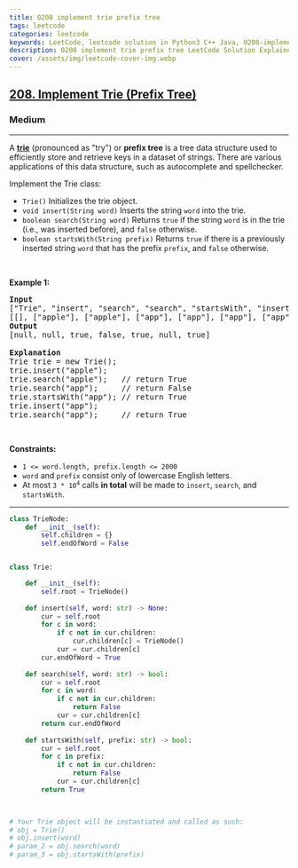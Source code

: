 ```yaml
---
title: 0208 implement trie prefix tree
tags: leetcode
categories: leetcode
keywords: LeetCode, leetcode solution in Python3 C++ Java, 0208-implement-trie-prefix-tree solution
description: 0208 implement trie prefix tree LeetCode Solution Explained
cover: /assets/img/leetcode-cover-img.webp
---
```





<h2><a href="https://leetcode.com/problems/implement-trie-prefix-tree/">208. Implement Trie (Prefix Tree)</a></h2><h3>Medium</h3><hr><div><p>A <a href="https://en.wikipedia.org/wiki/Trie" target="_blank"><strong>trie</strong></a> (pronounced as "try") or <strong>prefix tree</strong> is a tree data structure used to efficiently store and retrieve keys in a dataset of strings. There are various applications of this data structure, such as autocomplete and spellchecker.</p>

<p>Implement the Trie class:</p>

<ul>
	<li><code>Trie()</code> Initializes the trie object.</li>
	<li><code>void insert(String word)</code> Inserts the string <code>word</code> into the trie.</li>
	<li><code>boolean search(String word)</code> Returns <code>true</code> if the string <code>word</code> is in the trie (i.e., was inserted before), and <code>false</code> otherwise.</li>
	<li><code>boolean startsWith(String prefix)</code> Returns <code>true</code> if there is a previously inserted string <code>word</code> that has the prefix <code>prefix</code>, and <code>false</code> otherwise.</li>
</ul>

<p>&nbsp;</p>
<p><strong class="example">Example 1:</strong></p>

<pre><strong>Input</strong>
["Trie", "insert", "search", "search", "startsWith", "insert", "search"]
[[], ["apple"], ["apple"], ["app"], ["app"], ["app"], ["app"]]
<strong>Output</strong>
[null, null, true, false, true, null, true]

<strong>Explanation</strong>
Trie trie = new Trie();
trie.insert("apple");
trie.search("apple");   // return True
trie.search("app");     // return False
trie.startsWith("app"); // return True
trie.insert("app");
trie.search("app");     // return True
</pre>

<p>&nbsp;</p>
<p><strong>Constraints:</strong></p>

<ul>
	<li><code>1 &lt;= word.length, prefix.length &lt;= 2000</code></li>
	<li><code>word</code> and <code>prefix</code> consist only of lowercase English letters.</li>
	<li>At most <code>3 * 10<sup>4</sup></code> calls <strong>in total</strong> will be made to <code>insert</code>, <code>search</code>, and <code>startsWith</code>.</li>
</ul>
</div>

---




```python
class TrieNode:
    def __init__(self):
        self.children = {}
        self.endOfWord = False


class Trie:

    def __init__(self):
        self.root = TrieNode()
        
    def insert(self, word: str) -> None:
        cur = self.root
        for c in word:
            if c not in cur.children:
                cur.children[c] = TrieNode()
            cur = cur.children[c]
        cur.endOfWord = True
        
    def search(self, word: str) -> bool:
        cur = self.root
        for c in word:
            if c not in cur.children:
                return False
            cur = cur.children[c]
        return cur.endOfWord
        
    def startsWith(self, prefix: str) -> bool:
        cur = self.root
        for c in prefix:
            if c not in cur.children:
                return False
            cur = cur.children[c]
        return True

    

# Your Trie object will be instantiated and called as such:
# obj = Trie()
# obj.insert(word)
# param_2 = obj.search(word)
# param_3 = obj.startsWith(prefix)
```
